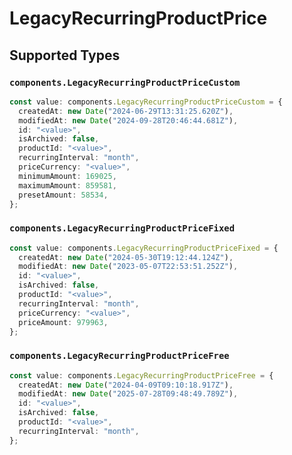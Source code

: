 # LegacyRecurringProductPrice


## Supported Types

### `components.LegacyRecurringProductPriceCustom`

```typescript
const value: components.LegacyRecurringProductPriceCustom = {
  createdAt: new Date("2024-06-29T13:31:25.620Z"),
  modifiedAt: new Date("2024-09-28T20:46:44.681Z"),
  id: "<value>",
  isArchived: false,
  productId: "<value>",
  recurringInterval: "month",
  priceCurrency: "<value>",
  minimumAmount: 169025,
  maximumAmount: 859581,
  presetAmount: 58534,
};
```

### `components.LegacyRecurringProductPriceFixed`

```typescript
const value: components.LegacyRecurringProductPriceFixed = {
  createdAt: new Date("2024-05-30T19:12:44.124Z"),
  modifiedAt: new Date("2023-05-07T22:53:51.252Z"),
  id: "<value>",
  isArchived: false,
  productId: "<value>",
  recurringInterval: "month",
  priceCurrency: "<value>",
  priceAmount: 979963,
};
```

### `components.LegacyRecurringProductPriceFree`

```typescript
const value: components.LegacyRecurringProductPriceFree = {
  createdAt: new Date("2024-04-09T09:10:18.917Z"),
  modifiedAt: new Date("2025-07-28T09:48:49.789Z"),
  id: "<value>",
  isArchived: false,
  productId: "<value>",
  recurringInterval: "month",
};
```

